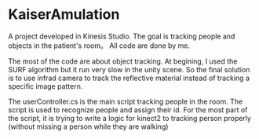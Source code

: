 # KaiserAmulation
A project developed in Kinesis Studio. The goal is tracking people and objects in the patient's room。
All code are done by me.

The most of the code are about object tracking. At begining, I used the SURF algorithm but it run very slow in the unity scene. 
So the final solution is to use infrad camera to track the reflective material instead of tracking a specific image pattern.

The userController.cs is the main script tracking people in the room. The script is used to recognize people and assign their id.
For the most part of the script, it is trying to write a logic for kinect2 to tracking person properly (without missing a person while they are walking)



